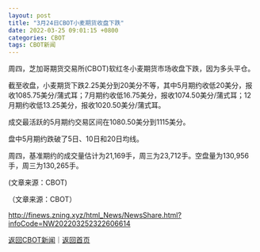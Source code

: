 ```yaml
---
layout: post
title: "3月24日CBOT小麦期货收盘下跌"
date: 2022-03-25 09:01:15 +0800
categories: CBOT
tags: CBOT新闻
---
```

<p>周四，芝加哥期货交易所(CBOT)软红冬小麦期货市场收盘下跌，因为多头平仓。</p>
 <p>截至收盘，小麦期货下跌2.25美分到20美分不等，其中5月期约收低20美分，报收1085.75美分/蒲式耳；7月期约收低16.75美分，报收1074.50美分/蒲式耳；12月期约收低13.25美分，报收1020.50美分/蒲式耳。</p>
 <p>成交最活跃的5月期约交易区间在1080.50美分到1115美分。</p>
 <p>盘中5月期约跌破了5日、10日和20日均线。</p>
 <p>周四，基准期约的成交量估计为21,169手，周三为23,712手。空盘量为130,956手，周三为130,265手。</p>
 <p>(文章来源：CBOT)</p><p class="em_media">（文章来源：CBOT）</p>

<http://finews.zning.xyz/html_News/NewsShare.html?infoCode=NW202203252322606614>

[返回CBOT新闻](//finews.withounder.com/category/CBOT.html)｜[返回首页](//finews.withounder.com/)